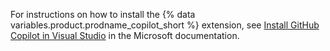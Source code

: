 For instructions on how to install the {% data variables.product.prodname_copilot_short %} extension, see [Install GitHub Copilot in Visual Studio](https://learn.microsoft.com/visualstudio/ide/visual-studio-github-copilot-install-and-states?ref_product=copilot&ref_type=engagement&ref_style=text) in the Microsoft documentation.
